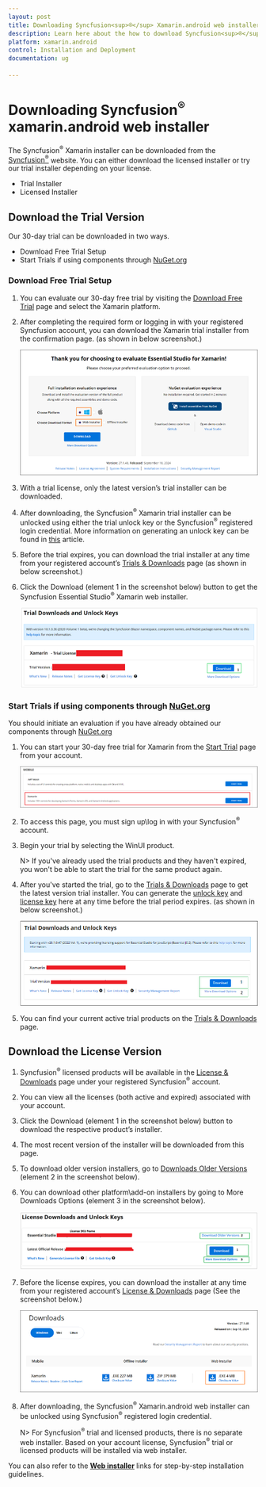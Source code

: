 ```yaml
---
layout: post
title: Downloading Syncfusion<sup>®</sup> Xamarin.android web installer - Syncfusion<sup>®</sup>
description: Learn here about the how to download Syncfusion<sup>®</sup> Xamarin.android web installer from our syncfusion<sup>®</sup> website with license.
platform: xamarin.android
control: Installation and Deployment
documentation: ug

---
```


# Downloading Syncfusion<sup>®</sup> xamarin.android web installer

The Syncfusion<sup>®</sup> Xamarin installer can be downloaded from the [Syncfusion<sup>®</sup>](https://www.syncfusion.com/xamarin-ui-controls) website. You can either download the licensed installer or try our trial installer depending on your license. 

   -	Trial Installer
   -	Licensed Installer


## Download the Trial Version

Our 30-day trial can be downloaded in two ways.

   * Download Free Trial Setup
   * Start Trials if using components through [NuGet.org](https://www.nuget.org/packages?q=syncfusion)


### Download Free Trial Setup

1. You can evaluate our 30-day free trial by visiting the [Download Free Trial](https://www.syncfusion.com/downloads) page and select the Xamarin platform.
2. After completing the required form or logging in with your registered Syncfusion account, you can download the Xamarin trial installer from the confirmation page. (as shown in below screenshot.) 
   
   ![Trial and downloads of Syncfusion Essential Studio®](images/trial-confirmation.png)
   
3. With a trial license, only the latest version’s trial installer can be downloaded.
4. After downloading, the Syncfusion<sup>®</sup> Xamarin trial installer can be unlocked using either the trial unlock key or the Syncfusion<sup>®</sup> registered login credential. More information on generating an unlock key can be found in [this](https://www.syncfusion.com/kb/8069/how-to-generate-unlock-key-for-essentials-studio-products) article.
5. Before the trial expires, you can download the trial installer at any time from your registered account’s [Trials & Downloads](https://www.syncfusion.com/account/manage-trials/downloads) page (as shown in below screenshot.)
6. Click the Download (element 1 in the screenshot below) button to get the Syncfusion Essential Studio<sup>®</sup> Xamarin web installer.
 
   ![Trial and downloads of Syncfusion Essential Studio®](images/trial-download.png)

   
### Start Trials if using components through [NuGet.org](https://www.nuget.org/packages?q=syncfusion)

You should initiate an evaluation if you have already obtained our components through [NuGet.org](https://www.nuget.org/packages?q=syncfusion)

1. You can start your 30-day free trial for Xamarin from the [Start Trial](https://www.syncfusion.com/account/manage-trials/start-trials) page from your account.
   
   ![Trial and downloads of Syncfusion Essential Studio®](images/start-trial-download.png)
   
2. To access this page, you must sign up\log in with your Syncfusion<sup>®</sup> account.
3. Begin your trial by selecting the WinUI product. 

   N> If you've already used the trial products and they haven't expired, you won't be able to start the trial for the same product again.

4. After you've started the trial, go to the [Trials & Downloads](https://www.syncfusion.com/account/manage-trials/downloads) page to get the latest version trial installer. You can generate the [unlock key](https://www.syncfusion.com/kb/8069/how-to-generate-unlock-key-for-essentials-studio-products) and [license key](https://help.syncfusion.com/xamarin-android/licensing/how-to-generate) here at any time before the trial period expires. (as shown in below screenshot.)

   ![License and downloads of Syncfusion® Essential Studio<sup>®</sup>](images/start-trial-download-installer.png)

5. You can find your current active trial products on the [Trials & Downloads](https://www.syncfusion.com/account/manage-trials/downloads) page.
   

## Download the License Version

1. Syncfusion<sup>®</sup> licensed products will be available in the [License & Downloads](https://www.syncfusion.com/account/downloads) page under your registered Syncfusion<sup>®</sup> account.
2. You can view all the licenses (both active and expired) associated with your account.
3. Click the Download (element 1 in the screenshot below) button to download the respective product’s installer.
4. The most recent version of the installer will be downloaded from this page.
5. To download older version installers, go to [Downloads Older Versions](https://www.syncfusion.com/account/downloads/studio) (element 2 in the screenshot below).
6. You can download other platform\add-on installers by going to More Downloads Options (element 3 in the screenshot below).

    ![License and downloads of Syncfusion® Essential Studio<sup>®</sup>](images/license-download.png)

7. Before the license expires, you can download the installer at any time from your registered account’s [License & Downloads](https://www.syncfusion.com/account/downloads) page (See the screenshot below.)
   
   ![License and downloads of Syncfusion<sup>®</sup> Essential Studio<sup>®</sup>](images/start-trial-download-web-installer.png)
   
8. After downloading, the Syncfusion<sup>®</sup> Xamarin.android web installer can be unlocked using Syncfusion<sup>®</sup> registered login credential.

   N> For Syncfusion<sup>®</sup> trial and licensed products, there is no separate web installer. Based on your account license, Syncfusion<sup>®</sup> trial or licensed products will be installed via web installer.
   
	
You can also refer to the [**Web installer**](https://help.syncfusion.com/xamarin-android/installation/web-installer/how-to-install) links for step-by-step installation guidelines.	